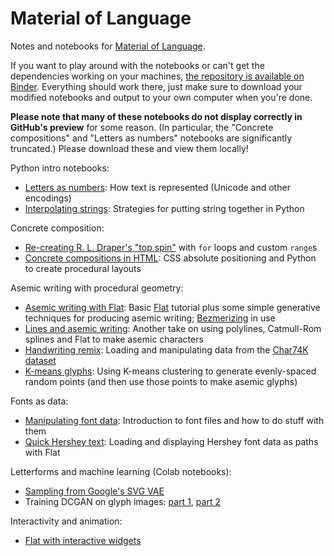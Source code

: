 # Material of Language

Notes and notebooks for [Material of Language](http://mol.decontextualize.com/).

If you want to play around with the notebooks or can't get the dependencies
working on your machines, [the repository is available on
Binder](https://mybinder.org/v2/gh/aparrish/material-of-language/master).
Everything should work there, just make sure to download your modified
notebooks and output to your own computer when you're done.

**Please note that many of these notebooks do not display correctly in GitHub's
preview** for some reason. (In particular, the "Concrete compositions" and
"Letters as numbers" notebooks are significantly truncated.) Please download
these and view them locally!

Python intro notebooks:

* [Letters as numbers](letters-as-numbers.ipynb): How text is represented
  (Unicode and other encodings)
* [Interpolating strings](interpolating-strings.ipynb): Strategies for putting
  string together in Python

Concrete composition:

* [Re-creating R. L. Draper's "top spin"](top-spin.ipynb) with `for` loops and
  custom `range`s
* [Concrete compositions in HTML](concrete-compositions-html.ipynb): CSS
  absolute positioning and Python to create procedural layouts

Asemic writing with procedural geometry:

* [Asemic writing with Flat](flat-asemic-writing.ipynb): Basic
  [Flat](https://xxyxyz.org/flat) tutorial plus some simple generative
  techniques for producing asemic writing;
  [Bezmerizing](https://github.com/aparrish/bezmerizing/) in use
* [Lines and asemic writing](lines-and-asemic.ipynb): Another take on using
  polylines, Catmull-Rom splines and Flat to make asemic characters
* [Handwriting remix](handwriting-remix.ipynb): Loading and manipulating data
  from the [Char74K dataset](http://www.ee.surrey.ac.uk/CVSSP/demos/chars74k/)
* [K-means glyphs](kmeans-glyphs.ipynb): Using K-means clustering to generate
  evenly-spaced random points (and then use those points to make asemic glyphs)

Fonts as data:

* [Manipulating font data](manipulating-font-data.ipynb): Introduction to font
  files and how to do stuff with them
* [Quick Hershey text](quick-hershey-text.ipynb): Loading and displaying
  Hershey font data as paths with Flat

Letterforms and machine learning (Colab notebooks):

* [Sampling from Google's SVG VAE](https://colab.research.google.com/drive/1CR5L6eKoiy7M-nt4PLZDZ7xVPHKgzRlG)
* Training DCGAN on glyph images: [part
  1](https://colab.research.google.com/drive/19BR0cccrRIIiWkzWiN3Mg8CCEF7nbli9),
  [part
  2](https://colab.research.google.com/drive/1K5H6FqLNfUnkhkFGdFjnBuhgKEQcBldq)

Interactivity and animation:

* [Flat with interactive widgets](interactive-widgets.ipynb)

